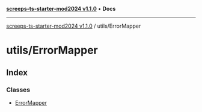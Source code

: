 [**screeps-ts-starter-mod2024 v1.1.0**](../../README.md) • **Docs**

***

[screeps-ts-starter-mod2024 v1.1.0](../../modules.md) / utils/ErrorMapper

# utils/ErrorMapper

## Index

### Classes

- [ErrorMapper](classes/ErrorMapper.md)
